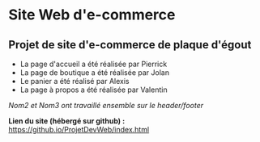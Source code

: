# Site Web d'e-commerce

## Projet de site d'e-commerce de plaque d'égout

- La page d'accueil a été réalisée par Pierrick
- La page de boutique a été réalisée par Jolan
- Le panier a été réalisé par Alexis
- La page à propos a été réalisée par Valentin

*Nom2 et Nom3 ont travaillé ensemble sur le header/footer*

**Lien du site (hébergé sur github) :** https://github.io/ProjetDevWeb/index.html
